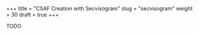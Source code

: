 +++
title = "CSAF Creation with Secvisogram"
slug = "secvisogram"
weight = 30
draft = true
+++

TODO